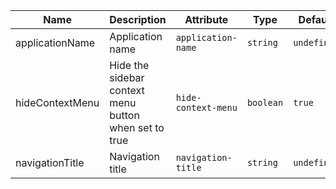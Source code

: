 <!--
SPDX-FileCopyrightText: 2022 Siemens AG

SPDX-License-Identifier: MIT
-->

| Name       | Description                   | Attribute        | Type                                      | Default             |
|------------|-------------------------------|------------------|-------------------------------------------|---------------------|
|applicationName| Application name | `application-name` | `string` | `undefined` |
|hideContextMenu| Hide the sidebar context menu button when set to true | `hide-context-menu` | `boolean` | `true` |
|navigationTitle| Navigation title | `navigation-title` | `string` | `undefined` |
